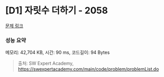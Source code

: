 # [D1] 자릿수 더하기 - 2058 

[문제 링크](https://swexpertacademy.com/main/code/problem/problemDetail.do?contestProbId=AV5QPRjqA10DFAUq) 

### 성능 요약

메모리: 42,704 KB, 시간: 90 ms, 코드길이: 94 Bytes



> 출처: SW Expert Academy, https://swexpertacademy.com/main/code/problem/problemList.do